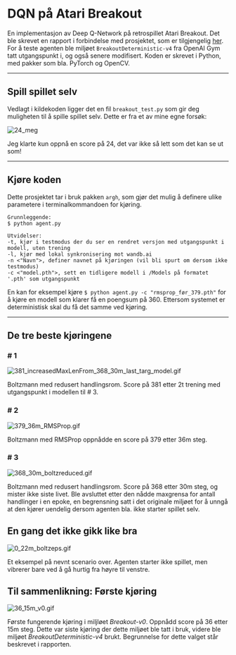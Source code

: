 # DQN på Atari Breakout

En implementasjon av Deep Q-Network på retrospillet Atari Breakout. Det ble skrevet en rapport i forbindelse med prosjektet, som er tilgjengelig [her](https://martinnilsen.no/media/Maskinlæringsrapport_DQN_AtariBreakout.pdf). For å teste agenten ble miljøet `BreakoutDeterministic-v4` fra OpenAI Gym tatt utgangspunkt i, og også senere modifisert. Koden er skrevet i Python, med pakker som bla. PyTorch og OpenCV.

----
## Spill spillet selv

Vedlagt i kildekoden ligger det en fil `breakout_test.py` som gir deg muligheten til å spille spillet selv. Dette er fra et av mine egne forsøk:

![24_meg](https://github.com/Martinnilsen99/Atari_Breakout_openAIGym/blob/master/ReadMe/Gifs/24_meg.gif)

Jeg klarte kun oppnå en score på 24, det var ikke så lett som det kan se ut som!

---
## Kjøre koden

Dette prosjektet tar i bruk pakken `argh`, som gjør det mulig å definere ulike parametere i terminalkommandoen for kjøring.
```
Grunnleggende:
$ python agent.py

Utvidelser:
-t, kjør i testmodus der du ser en rendret versjon med utgangspunkt i modell, uten trening
-l, kjør med lokal synkronisering mot wandb.ai
-n <"Navn">, definer navnet på kjøringen (vil bli spurt om dersom ikke testmodus)
-c <"model.pth">, sett en tidligere modell i /Models på formatet '.pth' som utgangspunkt
```

En kan for eksempel kjøre `$ python agent.py -c "rmsprop_før_379.pth"` for å kjøre en modell som klarer få en poengsum på 360. Ettersom systemet er deterministisk skal du få det samme ved kjøring.

---
## De tre beste kjøringene

### \# 1

![381_increasedMaxLenFrom_368_30m_last_targ_model.gif](https://github.com/Martinnilsen99/Atari_Breakout_openAIGym/blob/master/ReadMe/Gifs/381_increasedMaxLenFrom_368_30m_last_targ_model.gif "Boltzmann med justert handlingsrom og økt makslengde på handlinger i epoke. Score på 381.")

Boltzmann med redusert handlingsrom. Score på 381 etter 2t trening med utgangspunkt i modellen til \# 3.

### \# 2

![379_36m_RMSProp.gif](https://github.com/Martinnilsen99/Atari_Breakout_openAIGym/blob/master/ReadMe/Gifs/379_36m_RMSProp.gif "Boltzmann med RMSProp. 379 etter 36m steg.")

Boltzmann med RMSProp oppnådde en score på 379 etter 36m steg.

### \# 3

![368_30m_boltzreduced.gif](https://github.com/Martinnilsen99/Atari_Breakout_openAIGym/blob/master/ReadMe/Gifs/368_30m_boltzreduced.gif "Boltzmann med justert handlingsrom. 368 etter 30m steg.")

Boltzmann med redusert handlingsrom. Score på 368 etter 30m steg, og mister ikke siste livet. Ble avsluttet etter den nådde maxgrensa for antall handlinger i en epoke, en begrensning satt i det originale miljøet for å unngå at den kjører uendelig dersom agenten bla. ikke starter spillet selv.

## En gang det ikke gikk like bra

![0_22m_boltzeps.gif](https://github.com/Martinnilsen99/Atari_Breakout_openAIGym/blob/master/ReadMe/Gifs/0_22m_boltzeps.gif "Boltzmann med synkende epsilon. Uendelig løkke ettersom den ikke starter spillet.")

Et eksempel på nevnt scenario over. Agenten starter ikke spillet, men vibrerer bare ved å gå hurtig fra høyre til venstre.

## Til sammenlikning: Første kjøring

![36_15m_v0.gif](https://github.com/Martinnilsen99/Atari_Breakout_openAIGym/blob/master/ReadMe/Gifs/36_15m_v0.gif "Første fungerende kjøring i Breakout-v0. Score på 36 etter 15m steg.")

Første fungerende kjøring i miljløet *Breakout-v0*. Oppnådd score på 36 etter 15m steg. Dette var siste kjøring der dette miljøet ble tatt i bruk, videre ble miljøet *BreakoutDeterministic-v4* brukt. Begrunnelse for dette valget står beskrevet i rapporten.

